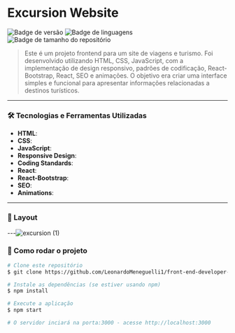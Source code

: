 # Excursion Website

![Badge de versão](https://img.shields.io/badge/version-1.0.0-blue)
![Badge de linguagens](https://img.shields.io/github/languages/count/LeonardoMeneguelli1/front-end-developer-test)
![Badge de tamanho do repositório](https://img.shields.io/github/repo-size/LeonardoMeneguelli1/front-end-developer-test)

> Este é um projeto frontend para um site de viagens e turismo. Foi desenvolvido utilizando HTML, CSS, JavaScript, com a implementação de design responsivo, padrões de codificação, React-Bootstrap, React, SEO e animações. O objetivo era criar uma interface simples e funcional para apresentar informações relacionadas a destinos turísticos.

---

### 🛠 Tecnologias e Ferramentas Utilizadas

- **HTML**:
- **CSS**: 
- **JavaScript**: 
- **Responsive Design**: 
- **Coding Standards**: 
- **React**: 
- **React-Bootstrap**: 
- **SEO**: 
- **Animations**: 

---

### 🎨 Layout

---![excursion (1)](https://github.com/LeonardoMeneguelli1/front-end-developer-test/assets/88052231/fe5fe616-81f6-4b78-b94d-d60ee10f5540)


### 🔧 Como rodar o projeto

```bash
# Clone este repositório
$ git clone https://github.com/LeonardoMeneguelli1/front-end-developer-test.git

# Instale as dependências (se estiver usando npm)
$ npm install

# Execute a aplicação
$ npm start

# O servidor inciará na porta:3000 - acesse http://localhost:3000
